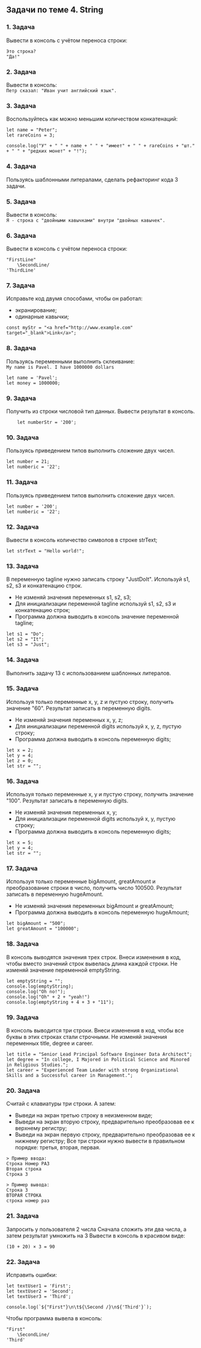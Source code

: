 ## Задачи по теме 4. String ##

### 1. Задача
Вывести в консоль с учётом переноса строки:

```
Это строка?
"Да!"
```

### 2. Задача
Вывести в консоль: <br>
`Петр сказал: "Иван учит английский язык".`

### 3. Задача
Воспользуйтесь как можно меньшим количеством конкатенаций:

```
let name = "Peter";
let rareCoins = 3;

console.log("У" + " " + name + " " + "имеет" + " " + rareCoins + "шт." + " " + "редких монет" + "!");
```

### 4. Задача
Пользуясь шаблонными литералами, сделать рефакторинг кода 3 задачи.

### 5. Задача
Вывести в консоль: <br>
`Я - строка с "двойными кавычками" внутри "двойных кавычек".`

### 6. Задача
Вывести в консоль с учётом переноса строки:

```
"FirstLine"
    \SecondLine/
'ThirdLine'
```

### 7. Задача
Исправьте код двумя способами, чтобы он работал:
- экранирование;
- одинарные кавычки;

```
const myStr = "<a href="http://www.example.com" target="_blank">Link</a>";
```

### 8. Задача
Пользуясь переменными выполнить склеивание: <br>
`My name is Pavel. I have 1000000 dollars`

```
let name = 'Pavel';
let money = 1000000;
```

### 9. Задача
Получить из строки числовой тип данных. Вывести результат в консоль.

```
    let numberStr = '200';
```

### 10. Задача
Пользуясь приведением типов выполнить сложение двух чисел.

```
let number = 21;
let numberic = '22';
```

### 11. Задача
Пользуясь приведением типов выполнить сложение двух чисел.

```
let number = '200';
let numberic = '22';
```

### 12. Задача
Вывести в консоль количество символов в строке strText;

```
let strText = "Hello world!";
```

### 13. Задача
В переменную tagline нужно записать строку "JustDoIt".
Используй s1, s2, s3 и конкатенацию строк.

- Не изменяй значения переменных s1, s2, s3;
- Для инициализации переменной tagline используй s1, s2, s3 и конкатенацию строк;
- Программа должна выводить в консоль значение переменной tagline;

```
let s1 = "Do";
let s2 = "It";
let s3 = "Just";
```

### 14. Задача
Выполнить задачу 13 с использованием шаблонных литералов.

### 15. Задача
Используя только переменные x, y, z и пустую строку, получить значение "60".
Результат записать в переменную digits.

- Не изменяй значения переменных x, y, z;
- Для инициализации переменной digits используй x, y, z, пустую строку;
- Программа должна выводить в консоль переменную digits;

```
let x = 2;
let y = 4;
let z = 0;
let str = "";
```

### 16. Задача
Используя только переменные x, y и пустую строку, получить значение "100".
Результат записать в переменную digits.

- Не изменяй значения переменных x, y;
- Для инициализации переменной digits используй x, y, пустую строку;
- Программа должна выводить в консоль переменную digits;

```
let x = 5;
let y = 4;
let str = "";
```

### 17. Задача
Используя только переменные bigAmount, greatAmount и преобразование строки в число, получить число 100500.
Результат записать в переменную hugeAmount.

- Не изменяй значения переменных bigAmount и greatAmount;
- Программа должна выводить в консоль переменную hugeAmount;

```
let bigAmount = "500";
let greatAmount = "100000";
```

### 18. Задача
В консоль выводятся значения трех строк.
Внеси изменения в код, чтобы вместо значений строк вывелась длина каждой строки.
Не изменяй значение переменной emptyString.

```
let emptyString = "";
console.log(emptyString);
console.log("Oh no!");
console.log("Oh" + 2 + "yeah!")
console.log(emptyString + 4 + 3 + "11");
```

### 19. Задача
В консоль выводится три строки.
Внеси изменения в код, чтобы все буквы в этих строках стали строчными.
Не изменяй значения переменных title, degree и career.

```
let title = "Senior Lead Principal Software Engineer Data Architect";
let degree = "In college, I Majored in Political Science and Minored in Religious Studies.";
let career = "Experienced Team Leader with strong Organizational Skills and a Successful career in Management.";
```

### 20. Задача
Считай с клавиатуры три строки.
А затем:
- Выведи на экран третью строку в неизменном виде;
- Выведи на экран вторую строку, предварительно преобразовав ее к верхнему регистру;
- Выведи на экран первую строку, предварительно преобразовав ее к нижнему регистру;
Все три строки нужно вывести в правильном порядке: третья, вторая, первая.

```
> Пример ввода:
Строка Номер РАЗ
Вторая строка
Строка 3

> Пример вывода:
Строка 3
ВТОРАЯ СТРОКА
строка номер раз
```

### 21. Задача
Запросить у пользователя 2 числа
Сначала сложить эти два числа, а затем результат умножить на 3
Вывести в консоль в красивом виде: <br>

`(10 + 20) × 3 = 90`


### 22. Задача
Исправить ошибки:

```
let textUser1 = 'First';
let textUser2 = 'Second';
let textUser3 = 'Third';

console.log(`${"First"}\n\t${\Second /}\n${'Third'}`);
```

Чтобы программа вывела в консоль:

```
"First"
    \SecondLine/
'Third'
```


